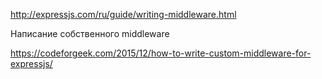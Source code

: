 http://expressjs.com/ru/guide/writing-middleware.html

Написание собственного middleware

https://codeforgeek.com/2015/12/how-to-write-custom-middleware-for-expressjs/